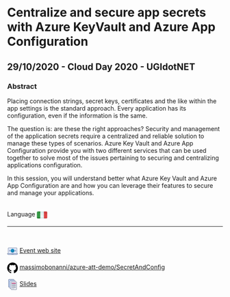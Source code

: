 # Centralize and secure app secrets with Azure KeyVault and Azure App Configuration
## 29/10/2020 - Cloud Day 2020 - UGIdotNET
### Abstract
Placing connection strings, secret keys, certificates and the like within the app settings is the standard approach. Every application has its configuration, even if the information is the same.

The question is: are these the right approaches? Security and management of the application secrets require a centralized and reliable solution to manage these types of scenarios. Azure Key Vault and Azure App Configuration provide you with two different services that can be used together to solve most of the issues pertaining to securing and centralizing applications configuration.

In this session, you will understand better what Azure Key Vault and Azure App Configuration are and how you can leverage their features to secure and manage your applications.

<br/>
Language <img width="25" src="https://raw.githubusercontent.com/massimobonanni/massimobonanni/master/images/flagitaly.svg" style="vertical-align:middle">

<br/>

---

<br/>
<p>
<img width="25" src="https://raw.githubusercontent.com/massimobonanni/massimobonanni/master/images/eventwebsite.svg" style="vertical-align:middle"> 
<a href="https://www.ugidotnet.org/e/1883/Cloud-Day">Event web site</a>
</p>

<p>
<img width="25" src="https://raw.githubusercontent.com/massimobonanni/massimobonanni/master/images/github.svg" style="vertical-align:middle"> 
<a href="https://github.com/massimobonanni/azure-att-demo" target="_blank">massimobonanni/azure-att-demo/SecretAndConfig</a>
</p>

<p>
<img width="25" src="https://raw.githubusercontent.com/massimobonanni/massimobonanni/master/images/slides.svg" style="vertical-align:middle"> 
<a href="https://raw.githubusercontent.com/massimobonanni/massimobonanni/master/slides/20201029.pdf">Slides</a>
</p>
